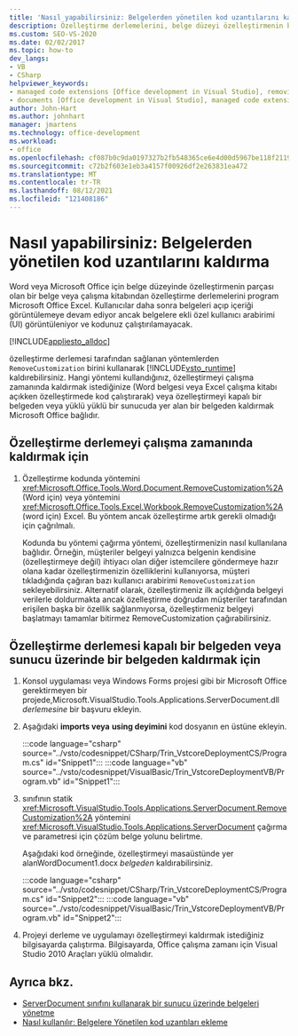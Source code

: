 ```yaml
---
title: 'Nasıl yapabilirsiniz: Belgelerden yönetilen kod uzantılarını kaldırma'
description: Özelleştirme derlemelerini, belge düzeyi özelleştirmenin bir parçası olan belge veya çalışma kitabından program aracılığıyla kaldırma Microsoft Word veya Excel.
ms.custom: SEO-VS-2020
ms.date: 02/02/2017
ms.topic: how-to
dev_langs:
- VB
- CSharp
helpviewer_keywords:
- managed code extensions [Office development in Visual Studio], removing
- documents [Office development in Visual Studio], managed code extensions
author: John-Hart
ms.author: johnhart
manager: jmartens
ms.technology: office-development
ms.workload:
- office
ms.openlocfilehash: cf087b0c9da0197327b2fb548365ce6e4d00d5967be118f211916d6d6df34f81
ms.sourcegitcommit: c72b2f603e1eb3a4157f00926df2e263831ea472
ms.translationtype: MT
ms.contentlocale: tr-TR
ms.lasthandoff: 08/12/2021
ms.locfileid: "121408186"
---
```

# <a name="how-to-remove-managed-code-extensions-from-documents"></a>Nasıl yapabilirsiniz: Belgelerden yönetilen kod uzantılarını kaldırma
  Word veya Microsoft Office için belge düzeyinde özelleştirmenin parçası olan bir belge veya çalışma kitabından özelleştirme derlemelerini program Microsoft Office Excel. Kullanıcılar daha sonra belgeleri açıp içeriği görüntülemeye devam ediyor ancak belgelere ekli özel kullanıcı arabirimi (UI) görüntüleniyor ve kodunuz çalıştırılamayacak.

 [!INCLUDE[appliesto_alldoc](../vsto/includes/appliesto-alldoc-md.md)]

 özelleştirme derlemesi tarafından sağlanan yöntemlerden `RemoveCustomization` birini kullanarak [!INCLUDE[vsto_runtime](../vsto/includes/vsto-runtime-md.md)] kaldırebilirsiniz. Hangi yöntemi kullandığınız, özelleştirmeyi çalışma zamanında kaldırmak istediğinize (Word belgesi veya Excel çalışma kitabı açıkken özelleştirmede kod çalıştırarak) veya özelleştirmeyi kapalı bir belgeden veya yüklü yüklü bir sunucuda yer alan bir belgeden kaldırmak Microsoft Office bağlıdır.

## <a name="to-remove-the-customization-assembly-at-run-time"></a>Özelleştirme derlemeyi çalışma zamanında kaldırmak için

1. Özelleştirme kodunda yöntemini <xref:Microsoft.Office.Tools.Word.Document.RemoveCustomization%2A> (Word için) veya yöntemini <xref:Microsoft.Office.Tools.Excel.Workbook.RemoveCustomization%2A> (word için) Excel. Bu yöntem ancak özelleştirme artık gerekli olmadığı için çağrılmalı.

     Kodunda bu yöntemi çağırma yöntemi, özelleştirmenizin nasıl kullanılana bağlıdır. Örneğin, müşteriler belgeyi yalnızca belgenin kendisine (özelleştirmeye değil) ihtiyacı olan diğer istemcilere göndermeye hazır olana kadar özelleştirmenizin özelliklerini kullanıyorsa, müşteri tıkladığında çağıran bazı kullanıcı arabirimi `RemoveCustomization` sekleyebilirsiniz. Alternatif olarak, özelleştirmeniz ilk açıldığında belgeyi verilerle doldurmakta ancak özelleştirme doğrudan müşteriler tarafından erişilen başka bir özellik sağlanmıyorsa, özelleştirmeniz belgeyi başlatmayı tamamlar bitirmez RemoveCustomization çağırabilirsiniz.

## <a name="to-remove-the-customization-assembly-from-a-closed-document-or-a-document-on-a-server"></a>Özelleştirme derlemesi kapalı bir belgeden veya sunucu üzerinde bir belgeden kaldırmak için

1. Konsol uygulaması veya Windows Forms projesi gibi bir Microsoft Office gerektirmeyen bir projede,Microsoft.VisualStudio.Tools.Applications.ServerDocument.dll *derlemesine* bir başvuru ekleyin.

2. Aşağıdaki **imports veya** **using deyimini** kod dosyanın en üstüne ekleyin.

     :::code language="csharp" source="../vsto/codesnippet/CSharp/Trin_VstcoreDeploymentCS/Program.cs" id="Snippet1":::
     :::code language="vb" source="../vsto/codesnippet/VisualBasic/Trin_VstcoreDeploymentVB/Program.vb" id="Snippet1":::

3. sınıfının statik <xref:Microsoft.VisualStudio.Tools.Applications.ServerDocument.RemoveCustomization%2A> yöntemini <xref:Microsoft.VisualStudio.Tools.Applications.ServerDocument> çağırma ve parametresi için çözüm belge yolunu belirtme.

     Aşağıdaki kod örneğinde, özelleştirmeyi masaüstünde yer alanWordDocument1.docx *belgeden* kaldırabilirsiniz.

     :::code language="csharp" source="../vsto/codesnippet/CSharp/Trin_VstcoreDeploymentCS/Program.cs" id="Snippet2":::
     :::code language="vb" source="../vsto/codesnippet/VisualBasic/Trin_VstcoreDeploymentVB/Program.vb" id="Snippet2":::

4. Projeyi derleme ve uygulamayı özelleştirmeyi kaldırmak istediğiniz bilgisayarda çalıştırma. Bilgisayarda, Office çalışma zamanı için Visual Studio 2010 Araçları yüklü olmalıdır.

## <a name="see-also"></a>Ayrıca bkz.
- [ServerDocument sınıfını kullanarak bir sunucu üzerinde belgeleri yönetme](../vsto/managing-documents-on-a-server-by-using-the-serverdocument-class.md)
- [Nasıl kullanılır: Belgelere Yönetilen kod uzantıları ekleme](../vsto/how-to-attach-managed-code-extensions-to-documents.md)
